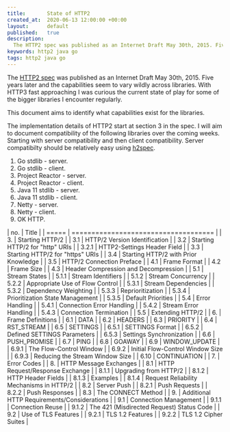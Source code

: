 ```yaml
---
title:       State of HTTP2
created_at:  2020-06-13 12:00:00 +00:00
layout:      default
published:   true
description:
  The HTTP2 spec was published as an Internet Draft May 30th, 2015. Five years later and the capabilities seem to vary wildly across libraries. With HTTP3 fast approaching I was curious the current state of play for some of the bigger libraries I encounter regularly.
keywords: http2 java go
tags: http2 java go
---
```


The [HTTP2 spec](https://http2.github.io/http2-spec/) was published as an Internet Draft May 30th, 2015. Five years later and the capabilities seem to vary wildly across libraries. With HTTP3 fast approaching I was curious the current state of play for some of the bigger libraries I encounter regularly.

This document aims to identify what capabilities exist for the libraries.

The implementation details of HTTP2 start at section 3 in the spec. I will aim to document compatibility of the following libraries over the coming weeks. Starting with server compatibility and then client compatibility. Server compatibilty should be relatively easy using [h2spec](https://github.com/summerwind/h2spec).

1. Go stdlib - server.
1. Go stdlib - client.
1. Project Reactor - server.
1. Project Reactor - client.
1. Java 11 stdlib - server.
1. Java 11 stdlib - client.
1. Netty - server.
1. Netty - client.
1. OK HTTP.

| no.   | Title                                |
| ===== | ==================================== |
| 3.    | Starting HTTP/2 |
| 3.1   | HTTP/2 Version Identification |
| 3.2   | Starting HTTP/2 for "http" URIs |
| 3.2.1 | HTTP2-Settings Header Field |
| 3.3   | Starting HTTP/2 for "https" URIs |
| 3.4   | Starting HTTP/2 with Prior Knowledge |
| 3.5   | HTTP/2 Connection Preface |
| 4.1   | Frame Format |
| 4.2   | Frame Size |
| 4.3   | Header Compression and Decompression |
| 5.1   | Stream States |
| 5.1.1 | Stream Identifiers |
| 5.1.2 | Stream Concurrency |
| 5.2.2 | Appropriate Use of Flow Control |
| 5.3.1 | Stream Dependencies |
| 5.3.2 | Dependency Weighting |
| 5.3.3 | Reprioritization |
| 5.3.4 | Prioritization State Management |
| 5.3.5 | Default Priorities |
| 5.4   | Error Handling |
| 5.4.1 | Connection Error Handling |
| 5.4.2 | Stream Error Handling |
| 5.4.3 | Connection Termination |
| 5.5   | Extending HTTP/2 |
| 6.    | Frame Definitions |
| 6.1   | DATA |
| 6.2   | HEADERS |
| 6.3   | PRIORITY |
| 6.4   | RST_STREAM |
| 6.5   | SETTINGS |
| 6.5.1 | SETTINGS Format |
| 6.5.2 | Defined SETTINGS Parameters |
| 6.5.3 | Settings Synchronization |
| 6.6   | PUSH_PROMISE |
| 6.7   | PING |
| 6.8   | GOAWAY |
| 6.9   | WINDOW_UPDATE |
| 6.9.1 | The Flow-Control Window |
| 6.9.2 | Initial Flow-Control Window Size |
| 6.9.3 | Reducing the Stream Window Size |
| 6.10  | CONTINUATION |
| 7.    | Error Codes |
| 8.    | HTTP Message Exchanges |
| 8.1   | HTTP Request/Response Exchange |
| 8.1.1 | Upgrading from HTTP/2 |
| 8.1.2 | HTTP Header Fields |
| 8.1.3 | Examples |
| 8.1.4 | Request Reliability Mechanisms in HTTP/2 |
| 8.2   | Server Push |
| 8.2.1 | Push Requests |
| 8.2.2 | Push Responses |
| 8.3   | The CONNECT Method |
| 9.    | Additional HTTP Requirements/Considerations |
| 9.1   | Connection Management |
| 9.1.1 | Connection Reuse |
| 9.1.2 | The 421 (Misdirected Request) Status Code |
| 9.2   | Use of TLS Features |
| 9.2.1 | TLS 1.2 Features |
| 9.2.2 | TLS 1.2 Cipher Suites |